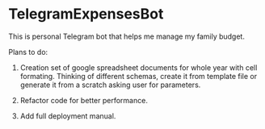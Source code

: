 # TelegramExpensesBot
This is personal Telegram bot that helps me manage my family budget.


Plans to do:
1. Creation set of google spreadsheet documents for whole year with cell formating.
   Thinking of different schemas, create it from template file or generate it from a scratch asking user for parameters.
   
2. Refactor code for better performance.

3. Add full deployment manual.
